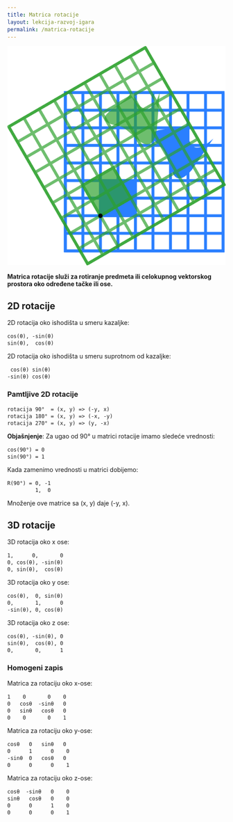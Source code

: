 ```yaml
---
title: Matrica rotacije
layout: lekcija-razvoj-igara
permalink: /matrica-rotacije
---
```


![](/images/razvoj-igara/rotacija.png)

**Matrica rotacije služi za rotiranje predmeta ili celokupnog vektorskog prostora oko određene tačke ili ose.**

## 2D rotacije

2D rotacija oko ishodišta u smeru kazaljke:

```
cos(θ), -sin(θ)
sin(θ),  cos(θ)
```

2D rotacija oko ishodišta u smeru suprotnom od kazaljke:

```
 cos(θ) sin(θ)
-sin(θ) cos(θ)
```

### Pamtljive 2D rotacije

```
rotacija 90°  = (x, y) => (-y, x)
rotacija 180° = (x, y) => (-x, -y)
rotacija 270° = (x, y) => (y, -x)
```

**Objašnjenje**: Za ugao od 90° u matrici rotacije imamo sledeće vrednosti:

```
cos(90°) = 0
sin(90°) = 1
```

Kada zamenimo vrednosti u matrici dobijemo:

```
R(90°) = 0, -1
         1,  0
```

Množenje ove matrice sa (x, y) daje (-y, x).

## 3D rotacije

3D rotacija oko x ose:

```
1,      0,       0
0, cos(θ), -sin(θ)
0, sin(θ),  cos(θ)
```

3D rotacija oko y ose:

```
cos(θ),  0, sin(θ)
0,       1,      0
-sin(θ), 0, cos(θ)
```

3D rotacija oko z ose:

```
cos(θ), -sin(θ), 0
sin(θ),  cos(θ), 0
0,       0,      1
```

### Homogeni zapis

Matrica za rotaciju oko x-ose:

```
1    0       0    0  
0   cosθ  -sinθ   0  
0   sinθ   cosθ   0  
0    0       0    1
```

Matrica za rotaciju oko y-ose:

```
cosθ   0   sinθ   0  
0      1      0    0  
-sinθ  0   cosθ   0  
0      0      0    1
```

Matrica za rotaciju oko z-ose:

```
cosθ  -sinθ   0    0  
sinθ   cosθ   0    0  
0      0      1    0  
0      0      0    1
```
